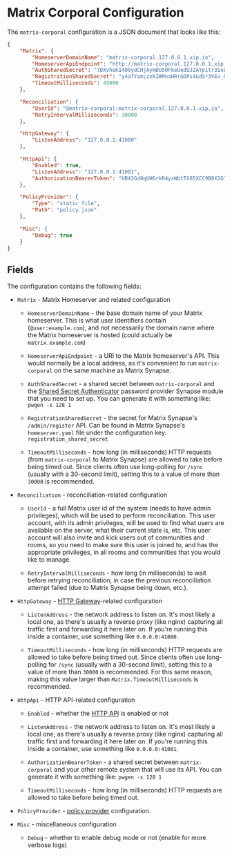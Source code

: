 # Matrix Corporal Configuration

The `matrix-corporal` configuration is a JSON document that looks like this:

```json
{
	"Matrix": {
		"HomeserverDomainName": "matrix-corporal.127.0.0.1.xip.io",
		"HomeserverApiEndpoint": "http://matrix-corporal.127.0.0.1.xip.io:41408",
		"AuthSharedSecret": "7DXvheK1400ydCHjAymDU50FkeUedQJ2AYpitr3inLpSBIdRJN4kfS5IkGYvUptF",
		"RegistrationSharedSecret": "y4aTYam;zxKZ#MnaHRrGDPs4&dS*3VEv_&Ck_;pe1=CrtM8*=7",
		"TimeoutMilliseconds": 45000
	},

	"Reconciliation": {
		"UserId": "@matrix-corporal:matrix-corporal.127.0.0.1.xip.io",
		"RetryIntervalMilliseconds": 30000
	},

	"HttpGateway": {
		"ListenAddress": "127.0.0.1:41080"
	},

	"HttpApi": {
		"Enabled": true,
		"ListenAddress": "127.0.0.1:41081",
		"AuthorizationBearerToken": "UB42Gd0qUH6rkR4yxWbtTX85XCC9B0X1G7tFp64q9UlBjVdjZrtqaBIxFzj4dQvSiRYmxfF4hMAel6bw3xO7jnRgCGQBwBnjpPEfW1lrVAZFP3p55KxBra3mQDGrntE0"
	},

	"PolicyProvider": {
		"Type": "static_file",
		"Path": "policy.json"
	},

	"Misc": {
		"Debug": true
	}
}
```

## Fields

The configuration contains the following fields:

- `Matrix` - Matrix Homeserver and related configuration

	- `HomeserverDomainName` - the base domain name of your Matrix homeserver. This is what user identifiers contain (`@user:example.com`), and not necessarily the domain name where the Matrix homeserver is hosted (could actually be `matrix.example.com`)

	- `HomeserverApiEndpoint` - a URI to the Matrix homeserver's API. This would normally be a local address, as it's convenient to run `matrix-corporal` on the same machine as Matrix Synapse.

	- `AuthSharedSecret` - a shared secret between `matrix-corporal` and the [Shared Secret Authenticator](https://github.com/devture/matrix-synapse-shared-secret-auth) password provider Synapse module that you need to set up. You can generate it with something like: `pwgen -s 128 1`

	- `RegistrationSharedSecret` - the secret for Matrix Synapse's `/admin/register` API. Can be found in Matrix Synapse's `homeserver.yaml` file under the configuration key: `registration_shared_secret`

	- `TimeoutMilliseconds` - how long (in milliseconds) HTTP requests (from `matrix-corporal` to Matrix Synapse) are allowed to take before being timed out. Since clients often use long-polling for `/sync` (usually with a 30-second limit), setting this to a value of more than `30000` is recommended.


- `Reconciliation` - reconciliation-related configuration

	- `UserId` - a full Matrix user id of the system (needs to have admin privileges), which will be used to perform reconciliation. This user account, with its admin privileges, will be used to find what users are available on the server, what their current state is, etc. This user account will also invite and kick users out of communities and rooms, so you need to make sure this user is joined to, and has the appropriate privileges, in all rooms and communities that you would like to manage.

	- `RetryIntervalMilliseconds` - how long (in milliseconds) to wait before retrying reconciliation, in case the previous reconciliation attempt failed (due to Matrix Synapse being down, etc.).


- `HttpGateway` - [HTTP Gateway](http-gateway.md)-related configuration

	- `ListenAddress` - the network address to listen on. It's most likely a local one, as there's usually a reverse proxy (like nginx) capturing all traffic first and forwarding it here later on. If you're running this inside a container, use something like `0.0.0.0:41080`.

	- `TimeoutMilliseconds` - how long (in milliseconds) HTTP requests are allowed to take before being timed out. Since clients often use long-polling for `/sync` (usually with a 30-second limit), setting this to a value of more than `30000` is recommended. For this same reason, making this value larger than `Matrix.TimeoutMilliseconds` is recommended.


- `HttpApi` - HTTP API-related configuration

	- `Enabled` - whether the [HTTP API](http-api.md) is enabled or not

	- `ListenAddress` - the network address to listen on. It's most likely a local one, as there's usually a reverse proxy (like nginx) capturing all traffic first and forwarding it here later on. If you're running this inside a container, use something like `0.0.0.0:41081`.

	- `AuthorizationBearerToken` - a shared secret between `matrix-corporal` and your other remote system that will use its API. You can generate it with something like: `pwgen -s 128 1`

	- `TimeoutMilliseconds` - how long (in milliseconds) HTTP requests are allowed to take before being timed out.


- `PolicyProvider` - [policy provider](policy-providers.md) configuration.


- `Misc` - miscellaneous configuration

	- `Debug` - whether to enable debug mode or not (enable for more verbose logs)
